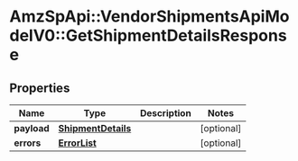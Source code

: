 # AmzSpApi::VendorShipmentsApiModelV0::GetShipmentDetailsResponse

## Properties
Name | Type | Description | Notes
------------ | ------------- | ------------- | -------------
**payload** | [**ShipmentDetails**](ShipmentDetails.md) |  | [optional] 
**errors** | [**ErrorList**](ErrorList.md) |  | [optional] 

